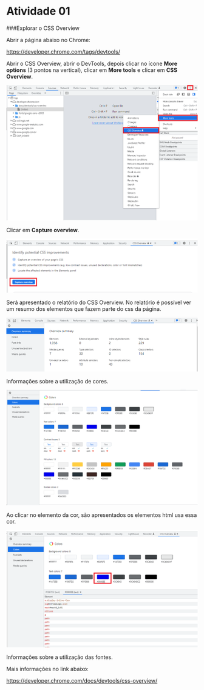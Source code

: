 # Atividade 01

###Explorar o CSS Overview

Abrir a página abaixo no Chrome:

https://developer.chrome.com/tags/devtools/

Abrir o CSS Overview, abrir o DevTools, depois clicar no ícone **More options** (3 pontos na vertical), clicar em **More tools** e clicar em **CSS Overview**. 

![CSSOverview](/images/css-overview.png)

Clicar em **Capture overview**.

![CSSOverviewcapture](/images/css-overview-capture.png)

Será apresentado o relatório do CSS Overview.
No relatório é possível ver um resumo dos elementos que fazem parte do css da página.

![CSSOverviewreport](/images/css-overview-report.png)

Informações sobre a utilização de cores.

![CSSOverviewcolors](/images/css-overview-report-colors.png)

Ao clicar no elemento da cor, são apresentados os elementos html usa essa cor.

![CSSOverviewcolors2](/images/css-overview-report-colors-element.png)

Informações sobre a utilização das fontes.




Mais informações no link abaixo:

https://developer.chrome.com/docs/devtools/css-overview/